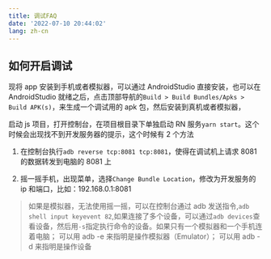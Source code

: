 ```yaml
---
title: 调试FAQ
date: '2022-07-10 20:44:02'
lang: zh-cn
---
```


## 如何开启调试

现将 app 安装到手机或者模拟器，可以通过 AndroidStudio 直接安装，也可以在 AndroidStudio 就绪之后，点击顶部导航的`Build > Build Bundles/Apks > Build APK(s)`，来生成一个调试用的 apk 包，然后安装到真机或者模拟器，

启动 js 项目，打开控制台，在项目根目录下单独启动 RN 服务`yarn start`。这个时候会出现找不到开发服务器的提示，这个时候有 2 个方法

1. 在控制台执行`adb reverse tcp:8081 tcp:8081`，使得在调试机上请求 8081 的数据转发到电脑的 8081 上

2. 摇一摇手机，出现菜单，选择`Change Bundle Location`，修改为开发服务的 ip 和端口，比如：192.168.0.1:8081

> 如果是模拟器，无法使用摇一摇，可以在控制台通过 adb 发送指令,`adb shell input keyevent 82`,如果连接了多个设备，可以通过`adb devices`查看设备，然后用`-s`指定执行命令的设备。如果只有一个模拟器和一个手机连着电脑； 可以用 adb -e 来指明是操作模拟器（Emulator）； 可以用 adb -d 来指明是操作设备
